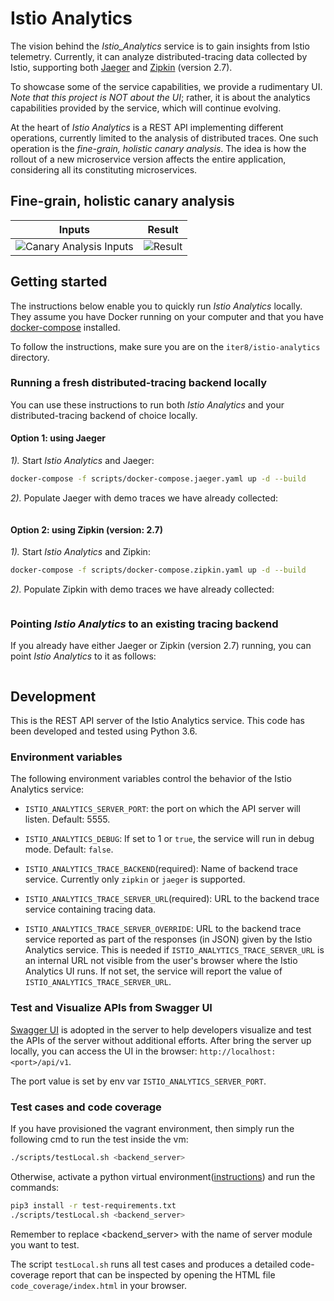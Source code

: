 # Istio Analytics

The vision behind the _Istio_Analytics_ service is to gain insights from Istio telemetry. Currently, it can
analyze distributed-tracing data collected by Istio, supporting both [Jaeger](https://www.jaegertracing.io/) and [Zipkin](https://zipkin.io/) (version 2.7).

To showcase some of the service capabilities, we provide a rudimentary UI. *Note that this project is NOT about the UI*; rather, it is about the analytics capabilities provided by the service, which will continue evolving.

At the heart of _Istio Analytics_ is a REST API implementing different operations, currently limited to the analysis of distributed traces. One such operation is the _fine-grain, holistic canary analysis_. The idea is how the rollout of a new microservice version affects the entire application, considering all its constituting microservices.

## Fine-grain, holistic canary analysis

Inputs                     |  Result
:-------------------------:|:-------------------------:
![Canary Analysis Inputs](https://raw.githubusercontent.com/istio-ecosystem/iter8-docs/master/istio-analytics/img/canary-analysis-input.png) | ![Result](https://raw.githubusercontent.com/istio-ecosystem/iter8-docs/master/istio-analytics/img/canary-analysis-input.png)

## Getting started

The instructions below enable you to quickly run _Istio Analytics_ locally. They assume you have Docker running on your computer and that you have [docker-compose](https://docs.docker.com/compose/install/) installed.

To follow the instructions, make sure you are on the `iter8/istio-analytics` directory.

### Running a fresh distributed-tracing backend locally

You can use these instructions to run both _Istio Analytics_ and your distributed-tracing backend of choice locally.

#### Option 1: using Jaeger

*1).* Start _Istio Analytics_ and Jaeger:

```bash
docker-compose -f scripts/docker-compose.jaeger.yaml up -d --build
```

*2).* Populate Jaeger with demo traces we have already collected:

```bash
```

#### Option 2: using Zipkin (version: 2.7)

*1).* Start _Istio Analytics_ and Zipkin:

```bash
docker-compose -f scripts/docker-compose.zipkin.yaml up -d --build
```

*2).* Populate Zipkin with demo traces we have already collected:

```bash
```

### Pointing _Istio Analytics_ to an existing tracing backend

If you already have either Jaeger or Zipkin (version 2.7) running, you can point _Istio Analytics_ to it as follows:

```bash
```

## Development

This is the REST API server of the Istio Analytics service. This code has been developed and tested
using Python 3.6.

### Environment variables

The following environment variables control the behavior of the Istio Analytics service:

* `ISTIO_ANALYTICS_SERVER_PORT`: the port on which the API server will listen. Default: 5555.

* `ISTIO_ANALYTICS_DEBUG`: If set to 1 or `true`, the service will run in debug mode. Default: `false`.

* `ISTIO_ANALYTICS_TRACE_BACKEND`(required): Name of backend trace service. Currently only `zipkin` or `jaeger` is supported.

* `ISTIO_ANALYTICS_TRACE_SERVER_URL`(required): URL to the backend trace service containing tracing data.

* `ISTIO_ANALYTICS_TRACE_SERVER_OVERRIDE`: URL to the backend trace service reported as part of the responses (in JSON) given by the Istio Analytics service. This is needed if `ISTIO_ANALYTICS_TRACE_SERVER_URL` is an internal URL not visible from the user's browser where the Istio Analytics UI runs. If not set, the service will report the value of `ISTIO_ANALYTICS_TRACE_SERVER_URL`.

### Test and Visualize APIs from Swagger UI

[Swagger UI](https://swagger.io/tools/swagger-ui/) is adopted in the server to help developers visualize and test the APIs of the server without additional efforts.
After bring the server up locally, you can access the UI in the browser: `http://localhost:<port>/api/v1`.

The port value is set by env var `ISTIO_ANALYTICS_SERVER_PORT`.

### Test cases and code coverage

If you have provisioned the vagrant environment, then simply run the following cmd to run the test inside the vm:

```bash
./scripts/testLocal.sh <backend_server>
```  

Otherwise, activate a python virtual environment([instructions](https://docs.python.org/3/library/venv.html)) and run the commands:

```bash
pip3 install -r test-requirements.txt
./scripts/testLocal.sh <backend_server>
```

Remember to replace <backend_server> with the name of server module you want to test.

The script `testLocal.sh` runs all test cases and produces a detailed code-coverage report that can be inspected by opening the HTML file `code_coverage/index.html` in your browser.
